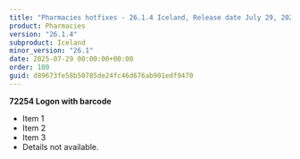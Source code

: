 ```yaml
---
title: "Pharmacies hotfixes - 26.1.4 Iceland, Release date July 29, 2025 - Hotfixes"
product: Pharmacies
version: "26.1.4"
subproduct: Iceland
minor_version: "26.1"
date: 2025-07-29 00:00:00+00:00
order: 100
guid: d89673fe58b50785de24fc46d676ab901edf9470
---
```


**72254 Logon with barcode**- Item 1- Item 2- Item 3- Details not available.
